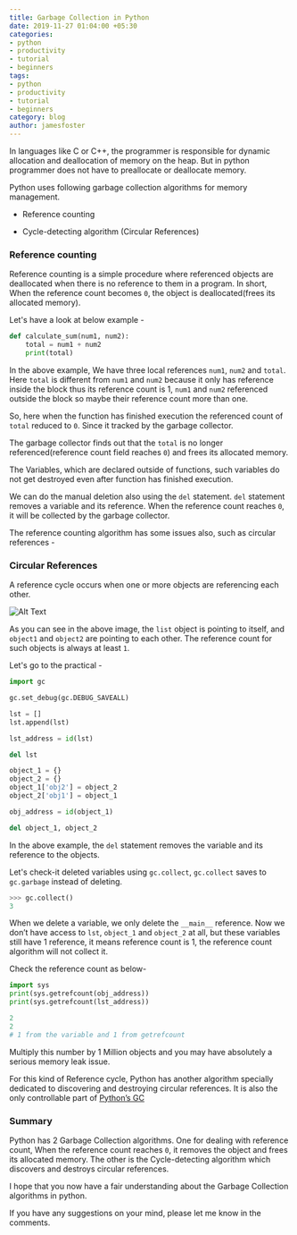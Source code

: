 ```yaml
---
title: Garbage Collection in Python
date: 2019-11-27 01:04:00 +05:30
categories:
- python
- productivity
- tutorial
- beginners
tags:
- python
- productivity
- tutorial
- beginners
category: blog
author: jamesfoster
---
```




In languages like C or C++, the programmer is responsible for dynamic allocation and deallocation of memory on the heap. But in python programmer does not have to preallocate or deallocate memory.

Python uses following garbage collection algorithms for memory management.

- Reference counting

- Cycle-detecting algorithm (Circular References)

### Reference counting

Reference counting is a simple procedure where referenced objects are deallocated when there is no reference to them in a program.
In short, When the reference count becomes `0`, the object is deallocated(frees its allocated memory).

Let's have a look at below example -
```python
def calculate_sum(num1, num2):
    total = num1 + num2
    print(total)
```

In the above example, We have three local references `num1`, `num2` and `total`. Here `total` is different from `num1` and `num2` because it only has reference inside the block thus its reference count is 1, `num1` and `num2` referenced outside the block so maybe their reference count more than one.

So, here when the function has finished execution the referenced count of `total` reduced to `0`. Since it tracked by the garbage collector.

The garbage collector finds out that the `total` is no longer referenced(reference count field reaches `0`) and frees its allocated memory.

The Variables, which are declared outside of functions, such variables do not get destroyed even after function has finished execution.

We can do the manual deletion also using the `del` statement. `del` statement removes a variable and its reference. When the reference count reaches `0`, it will be collected by the garbage collector.

The reference counting algorithm has some issues also, such as circular references -

### Circular References

A reference cycle occurs when one or more objects are referencing each other.

![Alt Text](https://thepracticaldev.s3.amazonaws.com/i/wd5do4dybewld70sqjko.jpg)

As you can see in the above image, the `list` object is pointing to itself, and `object1` and `object2` are pointing to each other. The reference count for such objects is always at least `1`.

Let's go to the practical -

```python
import gc

gc.set_debug(gc.DEBUG_SAVEALL) 

lst = []
lst.append(lst)

lst_address = id(lst)

del lst

object_1 = {}
object_2 = {}
object_1['obj2'] = object_2
object_2['obj1'] = object_1

obj_address = id(object_1)

del object_1, object_2
```
In the above example, the `del` statement removes the variable and its reference to the objects.

Let's check-it deleted variables using `gc.collect`, `gc.collect` saves to `gc.garbage` instead of deleting.

```python
>>> gc.collect()
3
```
When we delete a variable, we only delete the `__main__` reference. Now we don’t have access to `lst`, `object_1` and `object_2` at all, but these variables still have 1 reference, it means reference count is 1, the reference count algorithm will not collect it.

Check the reference count as below-

```python
import sys
print(sys.getrefcount(obj_address))
print(sys.getrefcount(lst_address))

2
2
# 1 from the variable and 1 from getrefcount
```
Multiply this number by 1 Million objects and you may have absolutely a serious memory leak issue.

For this kind of Reference cycle, Python has another algorithm specially dedicated to discovering and destroying circular references. It is also the only controllable part of [Python’s GC](https://docs.python.org/3.6/library/gc.html)

### Summary
Python has 2 Garbage Collection algorithms. One for dealing with reference count, When the reference count reaches `0`, it removes the object and frees its allocated memory. The other is the Cycle-detecting algorithm which discovers and destroys circular references.

I hope that you now have a fair understanding about the Garbage Collection algorithms in python.

If you have any suggestions on your mind, please let me know in the comments.